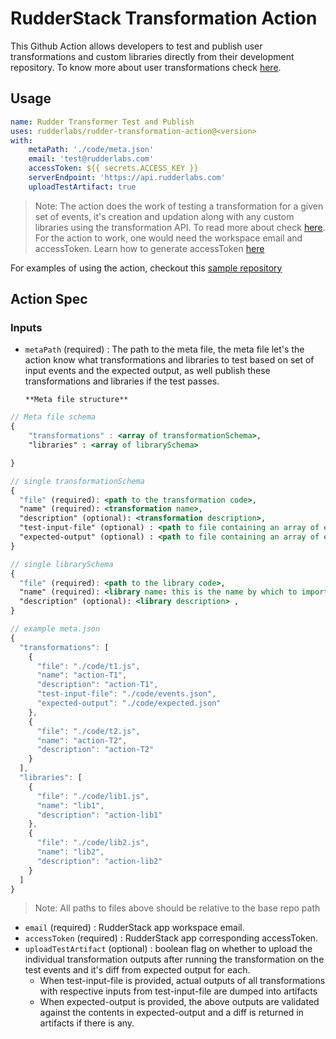 # RudderStack Transformation Action

This Github Action allows developers to test and publish user transformations and custom libraries directly from their development repository. To know more about user transformations check [here](https://docs.rudderstack.com/adding-a-new-user-transformation-in-rudderstack).

## Usage

```yaml
name: Rudder Transformer Test and Publish
uses: rudderlabs/rudder-transformation-action@<version>
with:
    metaPath: './code/meta.json'
    email: 'test@rudderlabs.com'
    accessToken: ${{ secrets.ACCESS_KEY }}
    serverEndpoint: 'https://api.rudderlabs.com'
    uploadTestArtifact: true
```

> Note: The action does the work of testing a transformation for a given set of events, it's creation and updation along with any custom libraries using the transformation API. To read more about check [here](https://rudderstack.com/blog/rudderstacks-transformations-api). For the action to work, one would need the workspace email and accessToken. Learn how to generate accessToken [here](https://docs.rudderstack.com/adding-a-new-user-transformation-in-rudderstack/rudderstack-transformation-api/api-access-token)

For examples of using the action, checkout this [sample repository](https://github.com/rudderlabs/rudder-transformation-action-code/tree/main/.github/workflows)

## Action Spec

### Inputs

- `metaPath` (required) : The path to the meta file, the meta file let's the action know what transformations and libraries to test based on set of input events and the expected output, as well publish these transformations and libraries if the test passes.

      **Meta file structure**

```jsx
// Meta file schema
{
	"transformations" : <array of transformationSchema>,
	"libraries" : <array of librarySchema>

}
```

```jsx
// single transformationSchema
{
  "file" (required): <path to the transformation code>,
  "name" (required): <transformation name>,
  "description" (optional): <transformation description>,
  "test-input-file" (optional) : <path to file containing an array of events to test the transformation>,
  "expected-output" (optional) : <path to file containing an array of expected output for the above input after running the transformation code>
}
```

```jsx
// single librarySchema
{
  "file" (required): <path to the library code>,
  "name" (required): <library name: this is the name by which to import it in any transformation code>,
  "description" (optional): <library description> ,
}
```

```jsx
// example meta.json
{
  "transformations": [
    {
      "file": "./code/t1.js",
      "name": "action-T1",
      "description": "action-T1",
      "test-input-file": "./code/events.json",
      "expected-output": "./code/expected.json"
    },
    {
      "file": "./code/t2.js",
      "name": "action-T2",
      "description": "action-T2"
    }
  ],
  "libraries": [
    {
      "file": "./code/lib1.js",
      "name": "lib1",
      "description": "action-lib1"
    },
    {
      "file": "./code/lib2.js",
      "name": "lib2",
      "description": "action-lib2"
    }
  ]
}
```

> Note: All paths to files above should be relative to the base repo path

- `email` (required) : RudderStack app workspace email.
- `accessToken` (required) : RudderStack app corresponding accessToken.
- `uploadTestArtifact` (optional) : boolean flag on whether to upload the individual transformation outputs after running the  transformation on the test events and it's diff from expected output for each.
	- When test-input-file is provided, actual outputs of all transformations with respective inputs from test-input-file are dumped into artifacts
	- When expected-output is provided, the above outputs are validated against the contents in expected-output and a diff is returned in artifacts if there is any.
